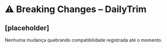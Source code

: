 # ⚠️ Breaking Changes – DailyTrim

## [placeholder]
Nenhuma mudança quebrando compatibilidade registrada até o momento.
